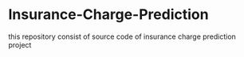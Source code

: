 # Insurance-Charge-Prediction
this repository consist of source code of insurance charge prediction project

